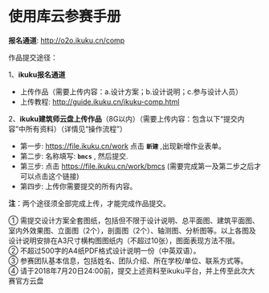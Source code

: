 # 使用库云参赛手册

**报名通道**: http://o2o.ikuku.cn/comp


作品提交途径：

1、**ikuku报名通道**  
* 上传作品（需要上传内容：a.设计方案；b.设计说明；c.参与设计人员）
* 上传教程: http://guide.ikuku.cn/ikuku-comp.html

2、**ikuku建筑师云盘上传作品**（8G以内）（需要上传内容：包含以下“提交内容”中所有资料）（详情见“操作流程”）  

* 第一步: https://file.ikuku.cn/work 点击 **`新建`** ,出现新增作业表单。
* 第二步: 名称填写: **`bmcs`** , 然后提交.
* 第三步: 点击 https://file.ikuku.cn/work/bmcs  (需要完成第一及第二步之后才可以点击这个链接)
* 第四步: 上传你需要提交的所有内容。 

**注**：两个途径须全部完成上传，才能完成作品提交。

① 需提交设计方案全套图纸，包括但不限于设计说明、总平面图、建筑平面图、室内外效果图、立面图（2个），剖面图（2个）、轴测图、分析图等。以上各图及设计说明安排在A3尺寸横构图图纸内（不超过10张），图面表现方法不限。  
② 不超过500字的A4纸PDF格式设计说明一份（中英双语）。  
③ 参赛团队基本信息，包括姓名、团队介绍、所在学校/单位、联系方式等。  
④ 请于2018年7月20日24:00前，提交上述资料至ikuku平台，并上传至此次大赛官方云盘  
